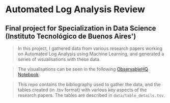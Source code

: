 # Automated Log Analysis Review
## Final project for Specialization in Data Science (Instituto Tecnológico de Buenos Aires')

> In this project, I gathered data from various research papers working on Automated Log Analysis using Machine Learning, and generated a series of visualisations with these data.

> The visualisations can be seen in the following [ObservableHQ Notebook](https://observablehq.com/@txaboitiz/automated_log_analysis)

> This repo contains the bibliography used to gather the data, and the tables created (in .tsv format) with various key aspects of the research papers. The tables are described in `data/table_details.tsv`.
